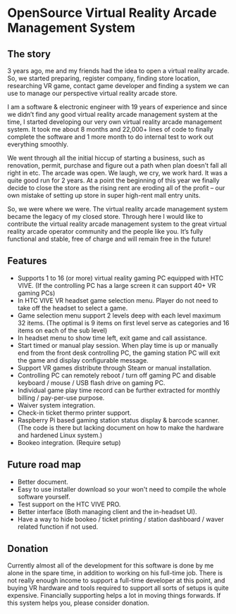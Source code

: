 # OpenSource Virtual Reality Arcade Management System

## The story
3 years ago, me and my friends had the idea to open a virtual reality arcade. So, we started preparing, register company, finding store location, researching VR game, contact game developer and finding a system we can use to manage our perspective virtual reality arcade store.

I am a software & electronic engineer with 19 years of experience and since we didn’t find any good virtual reality arcade management system at the time, I started developing our very own virtual reality arcade management system. It took me about 8 months and 22,000+ lines of code to finally complete the software and 1 more month to do internal test to work out everything smoothly. 

We went through all the initial hiccup of starting a business, such as renovation, permit, purchase and figure out a path when plan doesn’t fall all right in etc. The arcade was open. We laugh, we cry, we work hard. It was a quite good run for 2 years. At a point the beginning of this year we finally decide to close the store as the rising rent are eroding all of the profit – our own mistake of setting up store in super high-rent mall entry units. 

So, we were where we were. The virtual reality arcade management system became the legacy of my closed store. Through here I would like to contribute the virtual reality arcade management system to the great virtual reality arcade operator community and the people like you. It’s fully functional and stable, free of charge and will remain free in the future! 


## Features

- Supports 1 to 16 (or more) virtual reality gaming PC equipped with HTC VIVE. (If the controlling PC has a large screen it can support 40+ VR gaming PCs)
- In HTC VIVE VR headset game selection menu. Player do not need to take off the headset to select a game.
- Game selection menu support 2 levels deep with each level maximum 32 items. (The optimal is 9 items on first level serve as categories and 16 items on each of the sub level)
- In headset menu to show time left, exit game and call assistance.
- Start timed or manual play session. When play time is up or manually end from the front desk controlling PC, the gaming station PC will exit the game and display configurable message.
- Support VR games distribute through Steam or manual installation.
- Controlling PC can remotely reboot / turn off gaming PC and disable keyboard / mouse / USB flash drive on gaming PC.
- Individual game play time record can be further extracted for monthly billing / pay-per-use purpose.
- Waiver system integration. 
- Check-in ticket thermo printer support. 
- Raspberry Pi based gaming station status display & barcode scanner. (The code is there but lacking document on how to make the hardware and hardened Linux system.)
- Bookeo integration. (Require setup)



## Future road map
- Better document.
- Easy to use installer download so your won't need to compile the whole software yourself.
- Test support on the HTC VIVE PRO.
- Better interface (Both managing client and the in-headset UI).
- Have a way to hide bookeo / ticket printing / station dashboard / waver related function if not used.


## Donation
Currently almost all of the development for this software is done by me alone in the spare time, in addition to working on his full-time job. There is not really enough income to support a full-time developer at this point, and buying VR hardware and tools required to support all sorts of setups is quite expensive. Financially supporting helps a lot in moving things forwards. If this system helps you, please consider donation.
